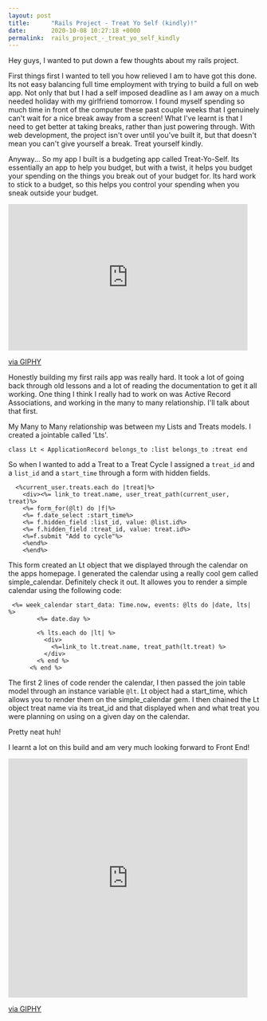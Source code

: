 ```yaml
---
layout: post
title:      "Rails Project - Treat Yo Self (kindly)!"
date:       2020-10-08 10:27:18 +0000
permalink:  rails_project_-_treat_yo_self_kindly
---
```



Hey guys, I wanted to put down a few thoughts about my rails project. 

First things first I wanted to tell you how relieved I am to have got this done. Its not easy balancing full time employment with trying to build a full on web app. Not only that but I had a self imposed deadline as I am away on a much needed holiday with my girlfriend tomorrow. I found myself spending so much time in front of the computer these past couple weeks that I genuinely can't wait for a nice break away from a screen! What I've learnt is that I need to get better at taking breaks, rather than just powering through. With web development, the project isn't over until you've built it, but that doesn't mean you can't give yourself a break. Treat yourself kindly.

Anyway... So my app I built is a budgeting app called Treat-Yo-Self.  Its essentially an app to help you budget, but with a twist, it helps you budget your spending on the things you break out of your budget for. Its hard work to stick to a budget, so this helps you control your spending when you sneak outside your budget.

<iframe src="https://giphy.com/embed/gVv0K9mssfJao" width="480" height="294" frameBorder="0" class="giphy-embed" allowFullScreen></iframe><p><a href="https://giphy.com/gifs/night-stop-her-gVv0K9mssfJao">via GIPHY</a></p>

Honestly building my first rails app was really hard. It took a lot of going back through old lessons and a lot of reading the documentation to get it all working. One thing I think I really had to work on was Active Record Associations, and working in the many to many relationship. I'll talk about that first.

My Many to Many relationship was between my Lists and Treats models. I created a jointable called 'Lts'. 


 `class Lt < ApplicationRecord
    belongs_to :list
    belongs_to :treat
end
`

So when I wanted to add a Treat to a Treat Cycle I assigned a `treat_id` and a `list_id`  and a `start_time` through a form with hidden fields.

```
  <%current_user.treats.each do |treat|%>
    <div><%= link_to treat.name, user_treat_path(current_user, treat)%> 
    <%= form_for(@lt) do |f|%>
    <%= f.date_select :start_time%>
    <%= f.hidden_field :list_id, value: @list.id%>
    <%= f.hidden_field :treat_id, value: treat.id%>
    <%=f.submit "Add to cycle"%>
    <%end%>
    <%end%>

```

This form created an Lt object that we displayed through the calendar on the apps homepage. I generated the calendar using a really cool gem called simple_calendar. Definitely check it out. It allowes you to render a simple calendar using the following code:

```
 <%= week_calendar start_data: Time.now, events: @lts do |date, lts| %>
        <%= date.day %>

        <% lts.each do |lt| %>
          <div>
            <%=link_to lt.treat.name, treat_path(lt.treat) %>
          </div>
        <% end %>
      <% end %>
```

The first 2 lines of code render the calendar, I then passed the join table model through an instance variable `@lt`. Lt object had a start_time, which allows you to render them on the simple_calendar gem. I then chained the Lt object treat name via its treat_id and that displayed when and what treat you were planning on using on a given day on the calendar.

Pretty neat huh!
 
 
I learnt a lot on this build and am very much looking forward to Front End!

<iframe src="https://giphy.com/embed/XtUPfbJIltIaY" width="480" height="480" frameBorder="0" class="giphy-embed" allowFullScreen></iframe><p><a href="https://giphy.com/gifs/zach-galifianakis-cheers-the-hangover-part-iii-XtUPfbJIltIaY">via GIPHY</a></p>




